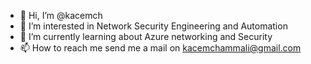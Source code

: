 - 👋 Hi, I’m @kacemch
- 👀 I’m interested in Network Security Engineering and Automation
- 🌱 I’m currently learning about Azure networking and Security
- 📫 How to reach me send me a mail on kacemchammali@gmail.com

<!---
kacemch/kacemch is a ✨ special ✨ repository because its `README.md` (this file) appears on your GitHub profile.
You can click the Preview link to take a look at your changes.
--->
